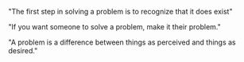 "The first step in solving a problem is to recognize that it does exist"

"If you want someone to solve a problem, make it their problem."

"A problem is a difference between things as perceived and things as desired."
